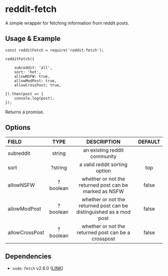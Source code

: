 # reddit-fetch
A simple wrapper for fetching information from reddit posts.

## Usage & Example
```
const redditFetch = require('reddit-fetch');

redditFetch({

    subreddit: 'all',
    sort: 'hot',
    allowNSFW: true,
    allowModPost: true,
    allowCrossPost: true,

}).then(post => {
    console.log(post);
});
```

Returns a promise.

## Options

| FIELD          | TYPE          | DESCRIPTION | DEFAULT |
| :------------- |:-------------:|:-----------:|:-------:|
| subreddit      | string | an existing reddit community |
| sort           | ?string      |   a valid reddit sorting option | top
| allowNSFW      | ?boolean     |    whether or not the returned post can be marked as NSFW | false
| allowModPost   | ?boolean     |    whether or not the returned post can be distinguished as a mod post | false
| allowCrossPost | ?boolean  | whether or not the returned post can be a crosspost | false

## Dependencies
- `node-fetch` v2.6.0 ([LINK](https://www.npmjs.com/package/node-fetch))

